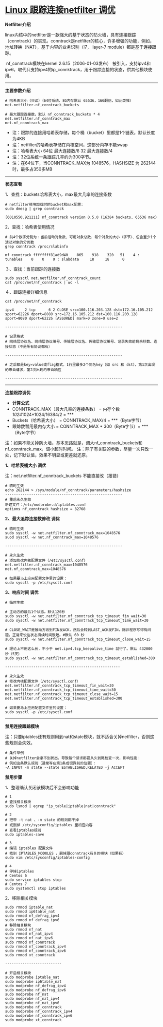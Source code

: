 # [Linux 跟踪连接netfilter 调优](https://www.cnblogs.com/xiangsikai/p/9525287.html)

**Netfilter介绍**

​    linux内核中的netfilter是一款强大的基于状态的防火墙，具有连接跟踪（conntrack）的实现。conntrack是netfilter的核心，许多增强的功能，例如，地址转换（NAT），基于内容的业务识别（l7， layer-7 module）都是基于连接跟踪。

​    nf_conntrack模块在kernel 2.6.15（2006-01-03发布） 被引入，支持ipv4和ipv6，取代只支持ipv4的ip_connktrack，用于跟踪连接的状态，供其他模块使用。

------

**主要参数介绍**

```
# 哈希表大小（只读）（64位系统、8G内存默认 65536，16G翻倍，如此类推）
net.netfilter.nf_conntrack_buckets

# 最大跟踪连接数，默认 nf_conntrack_buckets * 4
net.netfilter.nf_conntrack_max
net.nf_conntrack_max
```

- 注：跟踪的连接用哈希表存储，每个桶（bucket）里都是1个链表，默认长度为4KB
- 注：netfilter的哈希表存储在内核空间，这部分内存不能swap
- 注：哈希表大小 64位 最大连接数/8  32 最大连接数/4
- 注：32位系统一条跟踪几率约为300字节。
- 注：在64位下，当CONNTRACK_MAX为 1048576，HASHSIZE 为 262144 时，最多占350多MB

------

**状态查看**

1、查找：buckets哈希表大小，max最大几率的连接条数

```
# netfilter模块加载时的bucket和max配置:
sudo dmesg | grep conntrack
```

```
[6010550.921211] nf_conntrack version 0.5.0 (16384 buckets, 65536 max)
```

2、查找：哈希表使用情况

```
# 前4个数字分别为：当前活动对象数、可用对象总数、每个对象的大小（字节）、包含至少1个活动对象的分页数
grep conntrack /proc/slabinfo
```

```
nf_conntrack_ffffffff81ad9d40    865    918    320   51    4 : tunables    0    0    0 : slabdata     18     18      0
```

３、查找：当前跟踪的连接数

```
sudo sysctl net.netfilter.nf_conntrack_count
cat /proc/net/nf_conntrack | wc -l
```

４、跟踪连接详细信息

```
cat /proc/net/nf_conntrack
```

```
ipv4     2 tcp      6 2 CLOSE src=100.116.203.128 dst=172.16.105.212 sport=62226 dport=8080 src=172.16.105.212 dst=100.116.203.128 sport=8080 dport=62226 [ASSURED] mark=0 zone=0 use=2

------------------------------------------------------

# 记录格式
# 网络层协议名、网络层协议编号、传输层协议名、传输层协议编号、记录失效前剩余秒数、连接状态（不是所有协议都有）

------------------------------------------------------

# 之后都是key=value或flag格式，1行里最多2个同名key（如 src 和 dst），第1次出现的来自请求，第2次出现的来自响应

------------------------------------------------------
```

------

**连接跟踪调优**

- **计算公式**
- CONNTRACK_MAX（最大几率的连接条数） = 内存个数*1024*1024*1024/16384/2 = ***
- Buckets（哈希表大小） = CONNTRACK_MAX/4 = ***（Byte字节）
- 跟踪数暂用最内存大小 = CONNTRACK_MAX * 300（Byte字节）= ***（Byte字节）

注：如果不能关掉防火墙，基本思路就是，调大nf_conntrack_buckets和nf_conntrack_max，调小超时时间。
注：除了有关联的参数，尽量一次只改一处，记下默认值，效果不明显或更差就还原。

**1、哈希表桶大小 调优**

注：net.netfilter.nf_conntrack_buckets 不能直接改（报错）

```
# 临时生效
echo 262144 > /sys/module/nf_conntrack/parameters/hashsize
------------------------------------------------------
# 重启永久生效
新建文件：/etc/modprobe.d/iptables.conf
options nf_conntrack hashsize = 32768 
```

**2、最大追踪连接数修改 调优**

```
# 临时生效
sudo sysctl -w net.netfilter.nf_conntrack_max=1048576
suod sysctl -w net.nf_conntrack_max=1048576

------------------------------------------------------

# 永久生效
# 添加修改内核配置文件（/etc/sysctl.conf） 
net.netfilter.nf_conntrack_max=1048576
net.nf_conntrack_max=1048576

# 如果要马上应用配置文件里的设置：
sudo sysctl -p /etc/sysctl.conf
```

**3、响应时间 调优**

```
# 临时生效

# 主动方的最后1个状态。默认120秒
sudo sysctl -w net.netfilter.nf_conntrack_tcp_timeout_fin_wait=30
sudo sysctl -w net.netfilter.nf_conntrack_tcp_timeout_time_wait=30

# CLOSE_WAIT是被动方收到FIN发ACK，然后会转到LAST_ACK发FIN，除非程序写得有问题，正常来说这状态持续时间很短。#默认 60 秒
sudo sysctl -w net.netfilter.nf_conntrack_tcp_timeout_close_wait=15

# 理论上不用这么长，不小于 net.ipv4.tcp_keepalive_time 就行了。默认 432000 秒（5天）
sudo sysctl -w net.netfilter.nf_conntrack_tcp_timeout_established=300

-----------------------------------------------------

# 永久生效
# 修改内核配置文件（/etc/sysctl.conf） 
net.netfilter.nf_conntrack_tcp_timeout_fin_wait=30
net.netfilter.nf_conntrack_tcp_timeout_time_wait=30
net.netfilter.nf_conntrack_tcp_timeout_close_wait=15
net.netfilter.nf_conntrack_tcp_timeout_established=300

# 如果要马上应用配置文件里的设置：
sudo sysctl -p /etc/sysctl.conf
```

------

**禁用连接跟踪模块**

注：只要iptables还有规则用到nat和state模块，就不适合关掉netfilter，否则这些规则会失效。

```
# 条件举例
# 关掉netfilter会拿不到状态，导致每个请求都要从头到尾检查一次，影响性能：
# 例如这条默认规则（通常写在第1条或很靠前的位置）：
-A INPUT -m state --state ESTABLISHED,RELATED -j ACCEPT
```

**禁用步骤**

1、整理确认关闭该模块后不会影响功能

```
# 1
# 查找相关模块
sudo lsmod | egrep "ip_table|iptable|nat|conntrack"

# 2
# 把带 -t nat 、-m state 的规则都干掉
# 或删掉 /etc/sysconfig/iptables 里相应内容
# 查看iptables规则
sudo iptables-save

# 3
# 编辑 iptables 配置文件
# 找到 IPTABLES_MODULES ，删掉跟conntrack有关的模块（如果有）
sudo vim /etc/sysconfig/iptables-config

# 4
# 停掉iptables
# Centos 6
sudo service iptables stop
# Centos 7
sudo systemctl stop iptables
```

2、移除相关模块

```
sudo rmmod iptable_nat
sudo rmmod ip6table_nat
sudo rmmod nf_defrag_ipv4
sudo rmmod nf_defrag_ipv6
# 移除相关模块
sudo rmmod nf_nat
sudo rmmod nf_nat_ipv4
sudo rmmod nf_nat_ipv6
sudo rmmod nf_conntrack
sudo rmmod nf_conntrack_ipv4
sudo rmmod nf_conntrack_ipv6
sudo rmmod xt_conntrack

--------------------------

# 开启相关模块 
sudo modprobe iptable_nat
sudo modprobe ip6table_nat
sudo modprobe nf_defrag_ipv4
sudo modprobe nf_defrag_ipv6
sudo modprobe nf_nat
sudo modprobe nf_nat_ipv4
sudo modprobe nf_nat_ipv6
sudo modprobe nf_conntrack
sudo modprobe nf_conntrack_ipv4
sudo modprobe nf_conntrack_ipv6
sudo modprobe xt_conntrack
```
